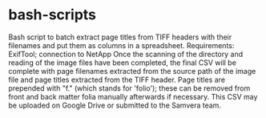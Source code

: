 # bash-scripts
Bash script to batch extract page titles from TIFF headers with their filenames and put them as columns in a spreadsheet.
Requirements:  ExifTool; connection to NetApp
Once the scanning of the directory and reading of the image files have been completed, the final CSV will be complete 
with page filenames extracted from the source path of the image file and page titles extracted from the TIFF header. 
Page titles are prepended with "f." (which stands for 'folio'); these can be removed from front and back matter folia manually 
afterwards if necessary. This CSV may be uploaded on Google Drive or submitted to the Samvera team.
